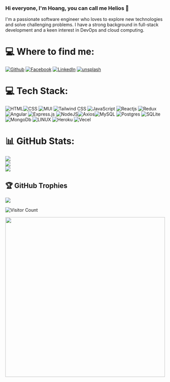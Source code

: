 ### Hi everyone, I'm Hoang, you can call me Helios 👋
I'm a passionate software engineer who loves to explore new technologies and solve challenging problems. I have a strong background in full-stack development and a keen interest in DevOps and cloud computing.

# 💻 Where to find me:
  
[![Github](https://img.shields.io/badge/-Github-181717?style=for-the-badge&logo=Github&logoColor=white)](https://github.com/kms-hoangdao)
[![Facebook](https://img.shields.io/badge/Facebook-1877F2?style=for-the-badge&logo=facebook&logoColor=white)](https://www.facebook.com/dvhoang.helios)
[![LinkedIn](https://img.shields.io/badge/-LinkedIn-0077B5?style=for-the-badge&logo=LinkedIn&logoColor=white)](https://www.linkedin.com/in/dvhoang2106/)
[![unsplash](	https://img.shields.io/badge/Unsplash-000000?style=for-the-badge&logo=Unsplash&logoColor=white)](https://unsplash.com/@dvhoang2106?fbclid=IwAR2-mgUi71IY8uqjOFsmsOBpQvvofkxdrlAKZEQxEjpyQSvmd4WLvjiABP8)

# 💻 Tech Stack:
![HTML](https://img.shields.io/badge/HTML5-E34F26?style=for-the-badge&logo=html5&logoColor=white)![CSS](https://img.shields.io/badge/CSS3-1572B6?style=for-the-badge&logo=css3&logoColor=white) ![MUI](https://img.shields.io/badge/Material%20UI-007FFF?style=for-the-badge&logo=mui&logoColor=white) ![Tailwind CSS](https://img.shields.io/badge/Tailwind_CSS-38B2AC?style=for-the-badge&logo=tailwind-css&logoColor=white) ![JavaScript](https://img.shields.io/badge/javascript-%23323330.svg?style=for-the-badge&logo=javascript&logoColor=%23F7DF1E) ![Reactjs](https://img.shields.io/badge/React-20232A?style=for-the-badge&logo=react&logoColor=61DAFB) ![Redux](https://img.shields.io/badge/Redux-593D88?style=for-the-badge&logo=redux&logoColor=white) ![Angular](	https://img.shields.io/badge/Angular-DD0031?style=for-the-badge&logo=angular&logoColor=white) ![Express.js](https://img.shields.io/badge/express.js-%23404d59.svg?style=for-the-badge&logo=express&logoColor=%2361DAFB)  ![NodeJS](https://img.shields.io/badge/node.js-6DA55F?style=for-the-badge&logo=node.js&logoColor=white)![Axios](https://img.shields.io/badge/axios-671ddf?&style=for-the-badge&logo=axios&logoColor=white)![MySQL](https://img.shields.io/badge/mysql-%2300f.svg?style=for-the-badge&logo=mysql&logoColor=white) ![Postgres](https://img.shields.io/badge/postgres-%23316192.svg?style=for-the-badge&logo=postgresql&logoColor=white) ![SQLite](https://img.shields.io/badge/sqlite-%2307405e.svg?style=for-the-badge&logo=sqlite&logoColor=white) ![MongoDb](https://img.shields.io/badge/MongoDB-4EA94B?style=for-the-badge&logo=mongodb&logoColor=white) ![LINUX](https://img.shields.io/badge/Linux-FCC624?style=for-the-badge&logo=linux&logoColor=black) ![Heroku](https://img.shields.io/badge/Heroku-430098?style=for-the-badge&logo=heroku&logoColor=white) ![Vecel](https://img.shields.io/badge/Vercel-000000?style=for-the-badge&logo=vercel&logoColor=white)
# 📊 GitHub Stats:
![](https://github-readme-stats.vercel.app/api?username=kms-hoangdao&theme=dark&hide_border=false&include_all_commits=false&count_private=false)<br/>
![](https://github-readme-streak-stats.herokuapp.com/?user=kms-hoangdao&theme=dark&hide_border=false)<br/>
![](https://github-readme-stats.vercel.app/api/top-langs/?username=kms-hoangdao&theme=dark&hide_border=false&include_all_commits=false&count_private=false&layout=compact)

## 🏆 GitHub Trophies
![](https://github-profile-trophy.vercel.app/?username=kms-hoangdao&theme=radical&no-frame=false&no-bg=true&margin-w=4)

![Visitor Count](https://komarev.com/ghpvc/?username=kms-hoangdao&color=blue&style=flat-square)
<!-- Proudly created with GPRM ( https://gprm.itsvg.in ) -->

<a href="https://github.com/kms-hoangdao" target="blank"><img align="center" src="https://images.unsplash.com/photo-1735469727373-db817b6889c9?q=80&w=3087&auto=format&fit=crop&ixlib=rb-4.0.3&ixid=M3wxMjA3fDB8MHxwaG90by1wYWdlfHx8fGVufDB8fHx8fA%3D%3D" height="500" /></a>

<!-- if you like what I do, maybe consider buying me a coffee/tea 🥺👉👈

<a href="https://www.buymeacoffee.com/tools4dev"><img src="https://img.buymeacoffee.com/button-api/?text=Buy me a coffee&emoji=&slug=tools4dev&button_colour=5F7FFF&font_colour=ffffff&font_family=Cookie&outline_colour=000000&coffee_colour=FFDD00" /></a>
-->
